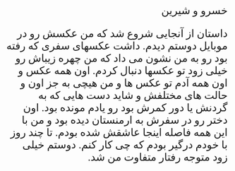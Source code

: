 <style type="text/css">
 @font-face {
  font-family: 'Roya';
  src: url('../../roya.ttf');
}
  
p {
    font-family: Roya; 
    direction: rtl;
    font-size:24px;
}
</style>

خسرو و شیرین

داستان از آنجایی شروع شد که من عکسش رو در موبایل دوستم دیدم. داشت عکسهای سفری که رفته بود رو به من نشون می داد که من چهره زیباش رو خیلی زود تو عکسها دنبال کردم. اون همه عکس و اون همه آدم تو عکس ها و من هیچی به جز اون و حالت های مختلفش و شاید دست هایی که به گردنش یا دور کمرش بود رو یادم مونده بود. اون دختر رو در سفرش به ارمنستان دیده بود و من با این همه فاصله اینجا عاشقش شده بودم. تا چند روز با خودم درگیر بودم که چی کار کنم. دوستم خیلی زود متوجه رفتار متفاوت من شد. 

